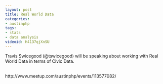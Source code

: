 ```yaml
---
layout: post
title: Real World Data
categories:
- austinphp
tags:
- stats
- data analysis
videoid: H4137qjXnSU
---
```


<p>
	Travis Swicegood (@tswicegood) will be speaking about working with Real World Data in terms of Civic Data.
</p>

<br/>
http://www.meetup.com/austinphp/events/113577082/